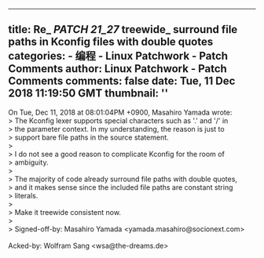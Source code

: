 
---
title: Re_ _PATCH 21_27_ treewide_ surround file paths in Kconfig files
 with double quotes
categories: 
    - 编程
    - Linux Patchwork - Patch Comments
author: Linux Patchwork - Patch Comments
comments: false
date: Tue, 11 Dec 2018 11:19:50 GMT
thumbnail: ''
---

<div>   
On Tue, Dec 11, 2018 at 08:01:04PM +0900, Masahiro Yamada wrote:<br>&#x3E; The Kconfig lexer supports special characters such as &#x27;.&#x27; and &#x27;/&#x27; in<br>&#x3E; the parameter context. In my understanding, the reason is just to<br>&#x3E; support bare file paths in the source statement.<br>&#x3E; <br>&#x3E; I do not see a good reason to complicate Kconfig for the room of<br>&#x3E; ambiguity.<br>&#x3E; <br>&#x3E; The majority of code already surround file paths with double quotes,<br>&#x3E; and it makes sense since the included file paths are constant string<br>&#x3E; literals.<br>&#x3E; <br>&#x3E; Make it treewide consistent now.<br>&#x3E; <br>&#x3E; Signed-off-by: Masahiro Yamada &#x3C;yamada.masahiro@socionext.com&#x3E;<br><br>Acked-by: Wolfram Sang &#x3C;wsa@the-dreams.de&#x3E;  
</div>
            